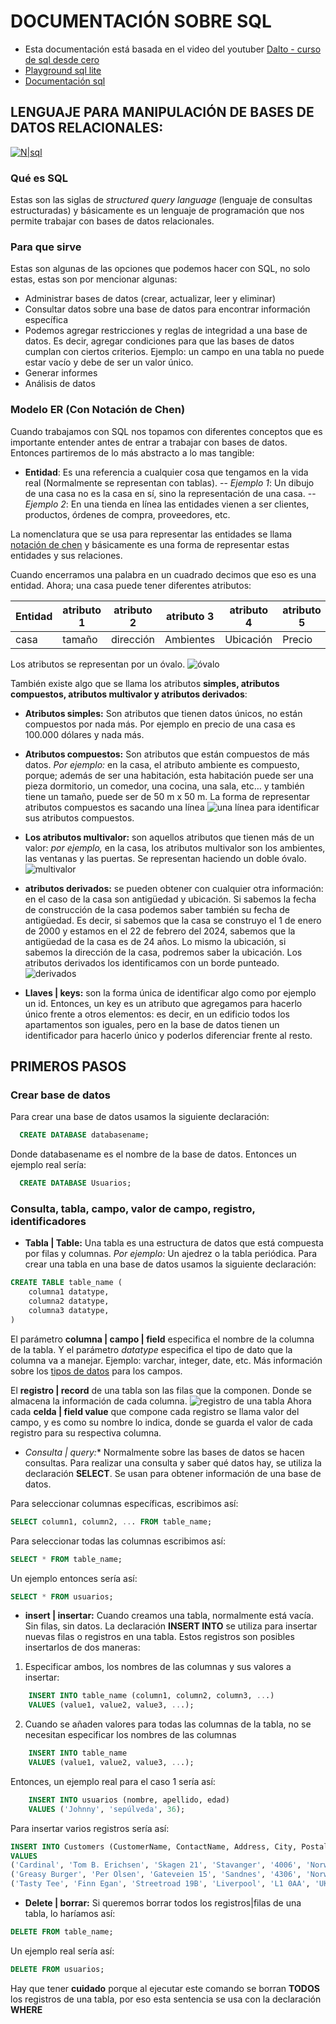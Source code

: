 # DOCUMENTACIÓN SOBRE SQL

- Esta documentación está basada en el video del youtuber [Dalto - curso de sql desde cero](https://www.youtube.com/watch?v=DFg1V-rO6Pg&t)
- [Playground sql lite](https://sqlime.org/)
- [Documentación sql](https://www.w3schools.com/sql/default.asp)
## LENGUAJE PARA MANIPULACIÓN DE BASES DE DATOS RELACIONALES:
[![N|sql](https://encrypted-tbn0.gstatic.com/images?q=tbn:ANd9GcQHC2PgWBCh4ty3Ny-_YUhIc3RDZH8dcVAlYg&usqp=CAU)](https://www.sqlite.org/)

### Qué es SQL
Estas son las siglas de _structured query language_ (lenguaje de consultas estructuradas) y básicamente es un lenguaje de programación que nos permite trabajar con bases de datos relacionales.

### Para que sirve
Estas son algunas de las opciones que podemos hacer con SQL, no solo estas, estas son por mencionar algunas:
- Administrar bases de datos (crear, actualizar, leer y eliminar)
- Consultar datos sobre una base de datos para encontrar información específica
- Podemos agregar restricciones y reglas de integridad a una base de datos. Es decir, agregar condiciones para que las bases de datos cumplan con ciertos criterios. Ejemplo: un campo en una tabla no puede estar vacío y debe de ser un valor único.
- Generar informes
- Análisis de datos

### Modelo ER (Con Notación de Chen)

Cuando trabajamos con SQL nos topamos con diferentes conceptos que es importante entender antes de entrar a trabajar con bases de datos. Entonces partiremos de lo más abstracto a lo mas tangible:

- **Entidad**: Es una referencia a cualquier cosa que tengamos en la vida real (Normalmente se representan con tablas).
-- *Ejemplo 1*: Un dibujo de una casa no es la casa en sí, sino la representación de una casa. 
--*Ejemplo 2*: En una tienda en línea las entidades vienen a ser clientes, productos, órdenes de compra, proveedores, etc.

La nomenclatura que se usa para representar las entidades se llama [notación de chen](https://support.microsoft.com/es-es/topic/crear-un-diagrama-con-notaci%C3%B3n-de-base-de-datos-de-chen-75d28eff-2509-4faf-8cd9-3eda5fb4327b#:~:text=La%20notaci%C3%B3n%20de%20base%20de,de%20datos%20o%20ejemplos%20b%C3%A1sicos.) y básicamente es una forma de representar estas entidades y sus relaciones.

Cuando encerramos una palabra en un cuadrado decimos que eso es una entidad. Ahora; una casa puede tener diferentes atributos:

| Entidad | atributo 1 | atributo 2 | atributo 3 | atributo 4 | atributo 5 | atributo 6 |
| ------- | ---------- | ---------- | ---------- | ---------- | ---------- | ---------- |
| casa | tamaño | dirección | Ambientes | Ubicación | Precio | Propietario |

Los atributos se representan por un óvalo.
![óvalo](https://raw.githubusercontent.com/Kaziuz/learning-sql/main/photos/1.atributos.jpg)

También  existe algo que se llama los atributos **simples, atributos compuestos, atributos multivalor y atributos derivados**:

- **Atributos simples:** Son atributos que tienen datos únicos, no están compuestos por nada más. Por ejemplo en precio de una casa es 100.000 dólares y nada más.

- **Atributos compuestos:** Son atributos que están compuestos de más datos. *Por ejemplo:* en la casa, el atributo ambiente es compuesto, porque; además de ser una habitación, esta habitación puede ser una pieza dormitorio, un comedor, una cocina, una sala, etc… y también tiene un tamaño, puede ser de 50 m x 50 m.
La forma de representar atributos compuestos es sacando una línea ![una línea](https://raw.githubusercontent.com/Kaziuz/learning-sql/main/photos/2.atributoscompuestos.jpg) para identificar sus atributos compuestos.

- **Los atributos multivalor:** son aquellos atributos que tienen más de un valor: *por ejemplo,* en la casa, los atributos multivalor son los ambientes, las ventanas y las puertas. Se representan haciendo un doble óvalo.
![multivalor](https://raw.githubusercontent.com/Kaziuz/learning-sql/main/photos/3.multivalor.jpg)

- **atributos derivados:** se pueden obtener con cualquier otra información: en el caso de la casa son antigüedad y ubicación. Si sabemos la fecha de construcción de la casa podemos saber también  su fecha de antigüedad. Es decir, si sabemos que la casa se construyo el 1 de enero de 2000 y estamos en el 22 de febrero del 2024, sabemos que la antigüedad de la casa es de 24 años. Lo mismo la ubicación, si sabemos la dirección de la casa, podremos saber la ubicación. Los atributos derivados los identificamos con un borde punteado.
![derivados](https://raw.githubusercontent.com/Kaziuz/learning-sql/main/photos/4.attrderivados.jpg)

- **Llaves | keys:** son la forma única de identificar algo como por ejemplo un id. Entonces, un key es un atributo que agregamos para hacerlo único frente a otros elementos: es decir, en un edificio todos los apartamentos son iguales, pero en la base de datos tienen un identificador para hacerlo único y poderlos diferenciar frente al resto.

## PRIMEROS PASOS

### Crear base de datos
Para crear una base de datos usamos la siguiente declaración:
```sql
  CREATE DATABASE databasename;
```
Donde databasename es el nombre de la base de datos.
Entonces un ejemplo real sería:

```sql
  CREATE DATABASE Usuarios;
```

### Consulta, tabla, campo, valor de campo, registro, identificadores

- **Tabla | Table:** Una tabla es una estructura de datos que está compuesta por filas y columnas. *Por ejemplo:* Un ajedrez o la tabla periódica.
Para crear una tabla en una base de datos usamos la siguiente declaración:
```sql
CREATE TABLE table_name (
    columna1 datatype,
    columna2 datatype,
    columna3 datatype,
)
```
El parámetro **columna | campo | field** especifica el nombre de la columna de la tabla. Y el parámetro _datatype_ especifica el tipo de dato que la columna va a manejar. Ejemplo: varchar, integer, date, etc. Más información sobre los [tipos de datos](https://www.w3schools.com/sql/sql_datatypes.asp) para los campos.

El **registro | record** de una tabla son las filas que la componen. Donde se almacena la información de cada columna.
![registro de una tabla](https://aprendelibvrefiles.blob.core.windows.net/aprendelibvre-container/course/access_2007/image/acces07_01_04_l.png)
Ahora cada **celda | field value** que compone cada registro se llama valor del campo, y es como su nombre lo indica, donde se guarda el valor de cada registro para su respectiva columna.

- *Consulta | query:** Normalmente sobre las bases de datos se hacen consultas. Para realizar una consulta y saber qué datos hay, se utiliza la declaración **SELECT**. Se usan para obtener información de una base de datos.

Para seleccionar columnas específicas, escribimos así:
```sql
SELECT column1, column2, ... FROM table_name;
```

Para seleccionar todas las columnas escribimos así:
```sql
SELECT * FROM table_name;
```

Un ejemplo entonces sería así:
```sql
SELECT * FROM usuarios;
```
- **insert | insertar:** Cuando creamos una tabla, normalmente está vacía. Sin filas, sin datos. La declaración **INSERT INTO** se utiliza para insertar nuevas filas o registros en una tabla. Estos registros son posibles insertarlos de dos maneras:
1. Especificar ambos, los nombres de las columnas y sus valores a insertar:
```sql
    INSERT INTO table_name (column1, column2, column3, ...)
    VALUES (value1, value2, value3, ...);
```
2. Cuando se añaden valores para todas las columnas de la tabla, no se necesitan especificar los nombres de las columnas
```sql
    INSERT INTO table_name
    VALUES (value1, value2, value3, ...);
```

Entonces, un ejemplo real para el caso 1 sería así:
```sql
    INSERT INTO usuarios (nombre, apellido, edad)
    VALUES ('Johnny', 'sepúlveda', 36);
```

Para insertar varios registros sería así:
```sql
INSERT INTO Customers (CustomerName, ContactName, Address, City, PostalCode, Country)
VALUES
('Cardinal', 'Tom B. Erichsen', 'Skagen 21', 'Stavanger', '4006', 'Norway'),
('Greasy Burger', 'Per Olsen', 'Gateveien 15', 'Sandnes', '4306', 'Norway'),
('Tasty Tee', 'Finn Egan', 'Streetroad 19B', 'Liverpool', 'L1 0AA', 'UK');
```

- **Delete | borrar:** Si queremos borrar todos los registros|filas de una tabla, lo haríamos así:
```sql
DELETE FROM table_name;
```
Un ejemplo real sería así:
```sql
DELETE FROM usuarios;
```
Hay que tener **cuidado** porque al ejecutar este comando se borran **TODOS** los registros de una tabla, por eso esta sentencia se usa con la declaración **WHERE**








